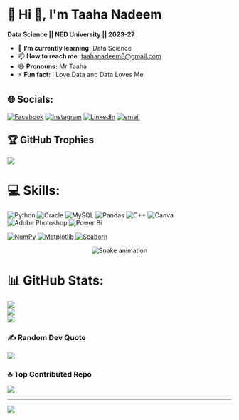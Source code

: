 # 💫 Hi 👋, I'm Taaha Nadeem
**Data Science || NED University || 2023-27**

- 🌱 **I’m currently learning:** Data Science
- 📫 **How to reach me:** taahanadeem8@gmail.com
- 😄 **Pronouns:** Mr Taaha
- ⚡ **Fun fact:** I Love Data and Data Loves Me


## 🌐 Socials:
[![Facebook](https://img.shields.io/badge/Facebook-%231877F2.svg?logo=Facebook&logoColor=white)](https://facebook.com/https://www.facebook.com/share/19HJcR3zoD/) [![Instagram](https://img.shields.io/badge/Instagram-%23E4405F.svg?logo=Instagram&logoColor=white)](https://instagram.com/_taciturn_taaha_) [![LinkedIn](https://img.shields.io/badge/LinkedIn-%230077B5.svg?logo=linkedin&logoColor=white)](https://linkedin.com/in/www.linkedin.com/in/taaha-nadeem-097b462bb) [![email](https://img.shields.io/badge/Email-D14836?logo=gmail&logoColor=white)](mailto:taahanadeem8@gmail.com) 

## 🏆 GitHub Trophies
![](https://github-profile-trophy.vercel.app/?username=taaha12357&theme=radical&no-frame=false&no-bg=true&margin-w=4)

# 💻 Skills:
 ![Python](https://img.shields.io/badge/python-3670A0?style=for-the-badge&logo=python&logoColor=ffdd54) ![Oracle](https://img.shields.io/badge/Oracle-F80000?style=for-the-badge&logo=oracle&logoColor=white) ![MySQL](https://img.shields.io/badge/mysql-4479A1.svg?style=for-the-badge&logo=mysql&logoColor=white) ![Pandas](https://img.shields.io/badge/pandas-%23150458.svg?style=for-the-badge&logo=pandas&logoColor=white) ![C++](https://img.shields.io/badge/c++-%2300599C.svg?style=for-the-badge&logo=c%2B%2B&logoColor=white) ![Canva](https://img.shields.io/badge/Canva-%2300C4CC.svg?style=for-the-badge&logo=Canva&logoColor=white) ![Adobe Photoshop](https://img.shields.io/badge/adobe%20photoshop-%2331A8FF.svg?style=for-the-badge&logo=adobe%20photoshop&logoColor=white) ![Power Bi](https://img.shields.io/badge/power_bi-F2C811?style=for-the-badge&logo=powerbi&logoColor=black)<p align="left">
  <!-- NumPy -->
  <a href="https://numpy.org/" target="_blank">
    <img src="https://img.shields.io/badge/NumPy-013243?style=for-the-badge&logo=numpy&logoColor=white" alt="NumPy"/>
  </a>

  <!-- Matplotlib -->
  <a href="https://matplotlib.org/" target="_blank">
    <img src="https://img.shields.io/badge/Matplotlib-11557C?style=for-the-badge&logo=matplotlib&logoColor=white" alt="Matplotlib"/>
  </a>

  <!-- Seaborn (no official logo, so using text badge or placeholder image) -->
  <a href="https://seaborn.pydata.org/" target="_blank">
    <img src="https://img.shields.io/badge/Seaborn-0C5A5A?style=for-the-badge&logo=python&logoColor=white" alt="Seaborn"/>
  </a>
</p>
<!-- Snake Game Repo View -->

<div align="center">
  <img src="https://profile-readme-generator.com/assets/snake.svg" alt="Snake animation" />
</div>

# 📊 GitHub Stats:
![](https://github-readme-stats.vercel.app/api?username=taaha12357&theme=dark&hide_border=false&include_all_commits=false&count_private=false)<br/>
![](https://nirzak-streak-stats.vercel.app/?user=taaha12357&theme=dark&hide_border=false)<br/>
![](https://github-readme-stats.vercel.app/api/top-langs/?username=taaha12357&theme=dark&hide_border=false&include_all_commits=false&count_private=false&layout=compact)


### ✍️ Random Dev Quote
![](https://quotes-github-readme.vercel.app/api?type=horizontal&theme=radical)

### 🔝 Top Contributed Repo
![](https://github-contributor-stats.vercel.app/api?username=taaha12357&limit=5&theme=dark&combine_all_yearly_contributions=true)

---
[![](https://visitcount.itsvg.in/api?id=taaha12357&icon=0&color=0)](https://visitcount.itsvg.in)

<!-- Proudly created with GPRM ( https://gprm.itsvg.in ) -->
